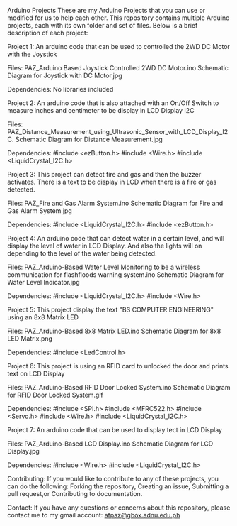 Arduino Projects
These are my Arduino Projects that you can use or modified for us to help each other. This repository contains multiple Arduino projects, each with its own folder and set of files. Below is a brief description of each project:

Project 1:
	An arduino code that can be used to controlled the 2WD DC Motor with the Joystick

Files:
	PAZ_Arduino Based Joystick Controlled 2WD DC Motor.ino
	Schematic Diagram for Joystick with DC Motor.jpg

Dependencies:
	No libraries included

Project 2:
	An arduino code that is also attached with an On/Off Switch to measure inches and centimeter to be display in LCD Display I2C

Files:
	PAZ_Distance_Measurement_using_Ultrasonic_Sensor_with_LCD_Display_I2C.
	Schematic Diagram for Distance Measurement.jpg

Dependencies:
	#include <ezButton.h>
	#include <Wire.h>
	#include <LiquidCrystal_I2C.h>

Project 3:
	This project can detect fire and gas and then the buzzer activates. There is a text to be display in LCD when there is a fire or gas 	detected.

Files:
	PAZ_Fire and Gas Alarm System.ino
	Schematic Diagram for Fire and Gas Alarm System.jpg

Dependencies:
	#include <LiquidCrystal_I2C.h>
	#include <ezButton.h>

Project 4:
	An arduino code that can detect water in a certain level, and will display the level of water in LCD Display. And also the lights will on 	depending to the level of the water being detected.

Files:
	PAZ_Arduino-Based Water Level Monitoring to be a wireless communication for flashfloods warning system.ino
	Schematic Diagram for Water Level Indicator.jpg

Dependencies:
	#include <LiquidCrystal_I2C.h>
	#include <Wire.h>

Project 5:
	This project display the text "BS COMPUTER ENGINEERING" using an 8x8 Matrix LED

Files:
	PAZ_Arduino-Based 8x8 Matrix LED.ino
	Schematic Diagram for 8x8 LED Matrix.png

Dependencies:
	#include <LedControl.h>

Project 6:
	This project is using an RFID card to unlocked the door and prints text on LCD Display

Files:
	PAZ_Arduino-Based RFID Door Locked System.ino
	Schematic Diagram for RFID Door Locked System.gif

Dependencies:
	#include <SPI.h>
	#include <MFRC522.h>
	#include <Servo.h>
	#include <Wire.h>
	#include <LiquidCrystal_I2C.h>

Project 7:
	An arduino code that can be used to display tect in LCD Display

Files:
	PAZ_Arduino-Based LCD Display.ino
	Schematic Diagram for LCD Display.jpg

Dependencies:
	#include <Wire.h> 
	#include <LiquidCrystal_I2C.h>


Contributing:
	If you would like to contribute to any of these projects, you can do the following: 
	Forking the repository, Creating an issue, Submitting a pull request,or Contributing to documentation.

Contact:
	If you have any questions or concerns about this repository, please contact me to my gmail account: afpaz@gbox.adnu.edu.ph
